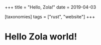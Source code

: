 +++
title = "Hello, Zola!"
date = 2019-04-03

[taxonomies]
tags = ["rust", "website"]
+++

# Hello Zola world!